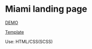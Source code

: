 # Miami landing page

[DEMO](https://ivanshulhan.github.io/layout_miami/)

[Template](https://www.figma.com/file/nHz8bflIwJaWP3P99vKTH5/miami_home_new?node-id=16033%3A3)

Use: HTML/CSS(SCSS)

